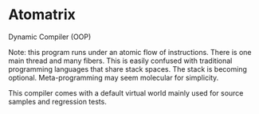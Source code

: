 # Atomatrix
Dynamic Compiler (OOP)

Note: this program runs under an atomic flow of instructions. There is one main thread and many fibers. This is easily confused with traditional programming languages that share stack spaces. The stack is becoming optional. Meta-programming may seem molecular for simplicity.

This compiler comes with a default virtual world mainly used for source samples and regression tests.

